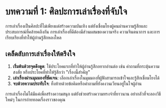 # บทความที่ 1: ศิลปะการเล่าเรื่องที่จับใจ

การเล่าเรื่องเป็นศิลปะที่ไม่เพียงแต่สร้างความบันเทิง แต่ยังเชื่อมโยงผู้คนผ่านความรู้สึกและประสบการณ์ที่คล้ายคลึงกัน การเล่าเรื่องที่ดีต้องมีส่วนผสมของความจริง ความจินตนาการ และการเรียบเรียงที่ทำให้ผู้อ่านรู้สึกหลงใหล

## เคล็ดลับการเล่าเรื่องให้ตรึงใจ
1. **เริ่มต้นด้วยจุดดึงดูด**: ใช้ประโยคแรกที่ทำให้ผู้อ่านรู้สึกอยากอ่านต่อ เช่น คำถามที่กระตุ้นความสงสัย หรือประโยคที่ทำให้รู้สึกว่า "เรื่องนี้สำคัญ"
2. **เล่าเรื่องผ่านมุมมองที่ชัดเจน**: เลือกเล่าเรื่องในมุมมองที่ผู้ฟังสามารถเข้าใจและรู้สึกเชื่อมโยงได้
3. **จบด้วยความประทับใจ**: ทิ้งท้ายด้วยข้อคิดหรือคำถามที่ยังคงวนเวียนอยู่ในใจผู้อ่าน

การเล่าเรื่องไม่ได้มีแค่เพื่อสร้างความสนุก แต่ยังช่วยสร้างความทรงจำที่ยาวนาน อย่ากลัวที่จะลองวิธีใหม่ๆ ในการถ่ายทอดเรื่องราวของคุณ
